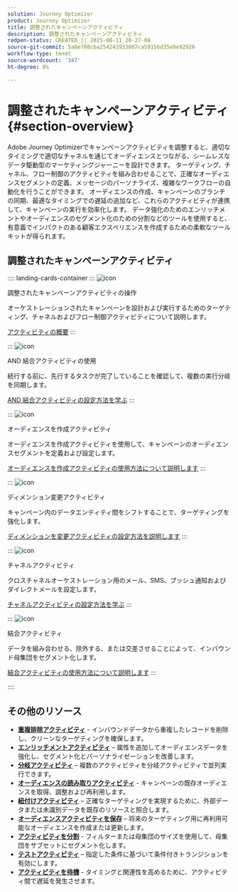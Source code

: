 ```yaml
---
solution: Journey Optimizer
product: Journey Optimizer
title: 調整されたキャンペーンアクティビティ
description: 調整されたキャンペーンアクティビティ
redpen-status: CREATED_||_2025-08-11_20-27-08
source-git-commit: 5a8ef88cba254241933607ca59156d35e0e92926
workflow-type: tm+mt
source-wordcount: '347'
ht-degree: 8%

---
```



# 調整されたキャンペーンアクティビティ{#section-overview}

Adobe Journey Optimizerでキャンペーンアクティビティを調整すると、適切なタイミングで適切なチャネルを通じてオーディエンスとつながる、シームレスなデータ駆動型のマーケティングジャーニーを設計できます。 ターゲティング、チャネル、フロー制御のアクティビティを組み合わせることで、正確なオーディエンスセグメントの定義、メッセージのパーソナライズ、複雑なワークフローの自動化を行うことができます。 オーディエンスの作成、キャンペーンのブランチの同期、最適なタイミングでの遅延の追加など、これらのアクティビティが連携して、キャンペーンの実行を効率化します。 データ強化のためのエンリッチメントやオーディエンスのセグメント化のための分割などのツールを使用すると、有意義でインパクトのある顧客エクスペリエンスを作成するための柔軟なツールキットが得られます。

## 調整されたキャンペーンアクティビティ

:::: landing-cards-container
:::
![icon](https://cdn.experienceleague.adobe.com/icons/book.svg)

調整されたキャンペーンアクティビティの操作

オーケストレーションされたキャンペーンを設計および実行するためのターゲティング、チャネルおよびフロー制御アクティビティについて説明します。

[アクティビティの概要](../using/orchestrated/activities/about-activities.md)
:::

:::
![icon](https://cdn.experienceleague.adobe.com/icons/code-branch.svg)

AND 結合アクティビティの使用

続行する前に、先行するタスクが完了していることを確認して、複数の実行分岐を同期します。

[AND 結合アクティビティの設定方法を学ぶ](../using/orchestrated/activities/and-join.md)
:::

:::
![icon](https://cdn.experienceleague.adobe.com/icons/bullseye.svg)

オーディエンスを作成アクティビティ

オーディエンスを作成アクティビティを使用して、キャンペーンのオーディエンスセグメントを定義および設定します。

[オーディエンスを作成アクティビティの使用方法について説明します](../using/orchestrated/activities/build-audience.md)
:::

:::
![icon](https://cdn.experienceleague.adobe.com/icons/gear.svg)

ディメンション変更アクティビティ

キャンペーン内のデータエンティティ間をシフトすることで、ターゲティングを強化します。

[ディメンションを変更アクティビティの設定方法を説明します](../using/orchestrated/activities/change-dimension.md)
:::

:::
![icon](https://cdn.experienceleague.adobe.com/icons/list-check.svg)

チャネルアクティビティ

クロスチャネルオーケストレーション用のメール、SMS、プッシュ通知およびダイレクトメールを設定します。

[チャネルアクティビティの設定方法を学ぶ](../using/orchestrated/activities/channels.md)
:::

:::
![icon](https://cdn.experienceleague.adobe.com/icons/puzzle-piece.svg)

結合アクティビティ

データを組み合わせる、除外する、または交差させることによって、インバウンド母集団をセグメント化します。

[結合アクティビティの使用方法について説明します](../using/orchestrated/activities/combine.md)
:::

::::


## その他のリソース

- **[重複排除アクティビティ](../using/orchestrated/activities/deduplication.md)** - インバウンドデータから重複したレコードを削除し、クリーンなターゲティングを確保します。
- **[エンリッチメントアクティビティ](../using/orchestrated/activities/enrichment.md)** – 属性を追加してオーディエンスデータを強化し、セグメント化とパーソナライゼーションを改善します。
- **[分岐アクティビティ](../using/orchestrated/activities/fork.md)** – 複数のアクティビティを分岐アクティビティで並列実行できます。
- **[オーディエンスの読み取りアクティビティ](../using/orchestrated/activities/read-audience.md)** - キャンペーンの既存オーディエンスを取得、調整および再利用します。
- **[紐付けアクティビティ](../using/orchestrated/activities/reconciliation.md)** – 正確なターゲティングを実現するために、外部データまたは未識別データを既存のリソースと照合します。
- **[オーディエンスアクティビティを保存](../using/orchestrated/activities/save-audience.md)** – 将来のターゲティング用に再利用可能なオーディエンスを作成または更新します。
- **[アクティビティを分割](../using/orchestrated/activities/split.md)** - フィルターまたは母集団のサイズを使用して、母集団をサブセットにセグメント化します。
- **[テストアクティビティ](../using/orchestrated/activities/test.md)** – 指定した条件に基づいて条件付きトランジションを有効にします。
- **[アクティビティを待機](../using/orchestrated/activities/wait.md)** - タイミングと関連性を高めるために、アクティビティ間で遅延を発生させます。
